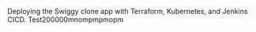 Deploying the Swiggy clone app with Terraform, Kubernetes, and Jenkins CICD.
Test200000mnompmpmopm






